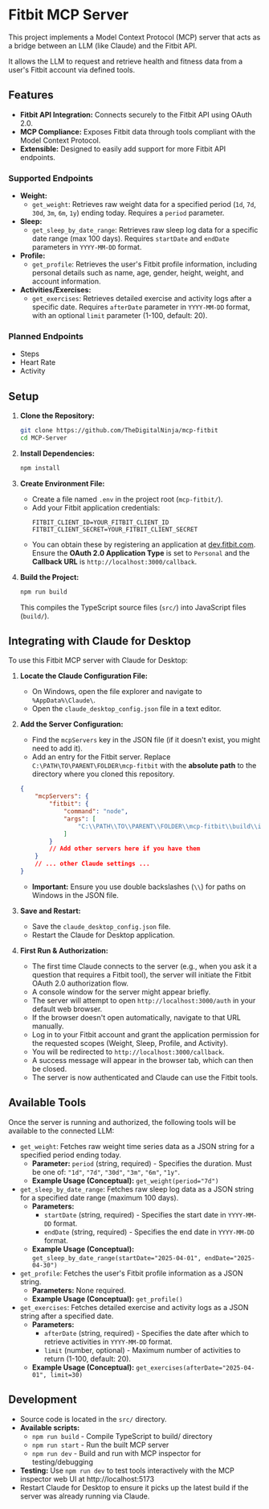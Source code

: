# Fitbit MCP Server

This project implements a Model Context Protocol (MCP) server that acts as a bridge between an LLM (like Claude) and the Fitbit API.

It allows the LLM to request and retrieve health and fitness data from a user's Fitbit account via defined tools.

## Features

*   **Fitbit API Integration:** Connects securely to the Fitbit API using OAuth 2.0.
*   **MCP Compliance:** Exposes Fitbit data through tools compliant with the Model Context Protocol.
*   **Extensible:** Designed to easily add support for more Fitbit API endpoints.

### Supported Endpoints

*   **Weight:**
    *   `get_weight`: Retrieves raw weight data for a specified period (`1d`, `7d`, `30d`, `3m`, `6m`, `1y`) ending today. Requires a `period` parameter.
*   **Sleep:**
    *   `get_sleep_by_date_range`: Retrieves raw sleep log data for a specific date range (max 100 days). Requires `startDate` and `endDate` parameters in `YYYY-MM-DD` format.
*   **Profile:**
    *   `get_profile`: Retrieves the user's Fitbit profile information, including personal details such as name, age, gender, height, weight, and account information.
*   **Activities/Exercises:**
    *   `get_exercises`: Retrieves detailed exercise and activity logs after a specific date. Requires `afterDate` parameter in `YYYY-MM-DD` format, with an optional `limit` parameter (1-100, default: 20).

### Planned Endpoints

*   Steps
*   Heart Rate
*   Activity

## Setup

1.  **Clone the Repository:**
    ```bash
    git clone https://github.com/TheDigitalNinja/mcp-fitbit
    cd MCP-Server
    ```

2.  **Install Dependencies:**
    ```bash
    npm install
    ```

3.  **Create Environment File:**
    *   Create a file named `.env` in the project root (`mcp-fitbit/`).
    *   Add your Fitbit application credentials:
        ```dotenv
        FITBIT_CLIENT_ID=YOUR_FITBIT_CLIENT_ID
        FITBIT_CLIENT_SECRET=YOUR_FITBIT_CLIENT_SECRET
        ```
    *   You can obtain these by registering an application at [dev.fitbit.com](https://dev.fitbit.com/). Ensure the **OAuth 2.0 Application Type** is set to `Personal` and the **Callback URL** is `http://localhost:3000/callback`.

4.  **Build the Project:**
    ```bash
    npm run build
    ```
    This compiles the TypeScript source files (`src/`) into JavaScript files (`build/`).

## Integrating with Claude for Desktop

To use this Fitbit MCP server with Claude for Desktop:

1.  **Locate the Claude Configuration File:**
    *   On Windows, open the file explorer and navigate to `%AppData%\Claude\`.
    *   Open the `claude_desktop_config.json` file in a text editor.

2.  **Add the Server Configuration:**
    *   Find the `mcpServers` key in the JSON file (if it doesn't exist, you might need to add it).
    *   Add an entry for the Fitbit server. Replace `C:\PATH\TO\PARENT\FOLDER\mcp-fitbit` with the **absolute path** to the directory where you cloned this repository.

    ```json
    {
        "mcpServers": {
            "fitbit": {
                "command": "node",
                "args": [
                    "C:\\PATH\\TO\\PARENT\\FOLDER\\mcp-fitbit\\build\\index.js"
                ]
            }
            // Add other servers here if you have them
        }
        // ... other Claude settings ...
    }
    ```

    *   **Important:** Ensure you use double backslashes (`\\`) for paths on Windows in the JSON file.

3.  **Save and Restart:**
    *   Save the `claude_desktop_config.json` file.
    *   Restart the Claude for Desktop application.

4.  **First Run & Authorization:**
    *   The first time Claude connects to the server (e.g., when you ask it a question that requires a Fitbit tool), the server will initiate the Fitbit OAuth 2.0 authorization flow.
    *   A console window for the server might appear briefly.
    *   The server will attempt to open `http://localhost:3000/auth` in your default web browser.
    *   If the browser doesn't open automatically, navigate to that URL manually.
    *   Log in to your Fitbit account and grant the application permission for the requested scopes (Weight, Sleep, Profile, and Activity).
    *   You will be redirected to `http://localhost:3000/callback`.
    *   A success message will appear in the browser tab, which can then be closed.
    *   The server is now authenticated and Claude can use the Fitbit tools.

## Available Tools

Once the server is running and authorized, the following tools will be available to the connected LLM:

*   `get_weight`: Fetches raw weight time series data as a JSON string for a specified period ending today.
    *   **Parameter:** `period` (string, required) - Specifies the duration. Must be one of: `"1d"`, `"7d"`, `"30d"`, `"3m"`, `"6m"`, `"1y"`.
    *   **Example Usage (Conceptual):** `get_weight(period="7d")`
*   `get_sleep_by_date_range`: Fetches raw sleep log data as a JSON string for a specified date range (maximum 100 days).
    *   **Parameters:**
        *   `startDate` (string, required) - Specifies the start date in `YYYY-MM-DD` format.
        *   `endDate` (string, required) - Specifies the end date in `YYYY-MM-DD` format.
    *   **Example Usage (Conceptual):** `get_sleep_by_date_range(startDate="2025-04-01", endDate="2025-04-30")`
*   `get_profile`: Fetches the user's Fitbit profile information as a JSON string.
    *   **Parameters:** None required.
    *   **Example Usage (Conceptual):** `get_profile()`
*   `get_exercises`: Fetches detailed exercise and activity logs as a JSON string after a specified date.
    *   **Parameters:**
        *   `afterDate` (string, required) - Specifies the date after which to retrieve activities in `YYYY-MM-DD` format.
        *   `limit` (number, optional) - Maximum number of activities to return (1-100, default: 20).
    *   **Example Usage (Conceptual):** `get_exercises(afterDate="2025-04-01", limit=30)`

## Development

*   Source code is located in the `src/` directory.
*   **Available scripts:**
    *   `npm run build` - Compile TypeScript to build/ directory
    *   `npm run start` - Run the built MCP server
    *   `npm run dev` - Build and run with MCP inspector for testing/debugging
*   **Testing:** Use `npm run dev` to test tools interactively with the MCP inspector web UI at http://localhost:5173
*   Restart Claude for Desktop to ensure it picks up the latest build if the server was already running via Claude.
